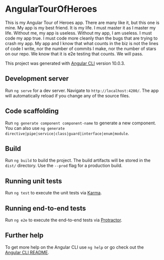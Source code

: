 # AngularTourOfHeroes

This is my Angular Tour of Heroes app.  There are many like it, but this one is mine.  My app is my best friend.  It is my life.  I must master it as I master my life.  Without me, my app is useless.  Without my app, I am useless.  I must code my app true.  I must code more cleanly than the bugs that are trying to crash my app.  My app and I know that what counts in the biz is not the lines of code I write, nor the number of commits I make, nor the number of stars on our repo.  We know that it is e2e testing that counts.  We will pass.


This project was generated with [Angular CLI](https://github.com/angular/angular-cli) version 10.0.3.

## Development server

Run `ng serve` for a dev server. Navigate to `http://localhost:4200/`. The app will automatically reload if you change any of the source files.

## Code scaffolding

Run `ng generate component component-name` to generate a new component. You can also use `ng generate directive|pipe|service|class|guard|interface|enum|module`.

## Build

Run `ng build` to build the project. The build artifacts will be stored in the `dist/` directory. Use the `--prod` flag for a production build.

## Running unit tests

Run `ng test` to execute the unit tests via [Karma](https://karma-runner.github.io).

## Running end-to-end tests

Run `ng e2e` to execute the end-to-end tests via [Protractor](http://www.protractortest.org/).

## Further help

To get more help on the Angular CLI use `ng help` or go check out the [Angular CLI README](https://github.com/angular/angular-cli/blob/master/README.md).
